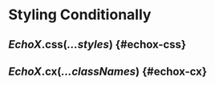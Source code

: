# Styling Conditionally

## _EchoX_.**css(_...styles_)** {#echox-css}

## _EchoX_.**cx(_...classNames_)** {#echox-cx}
